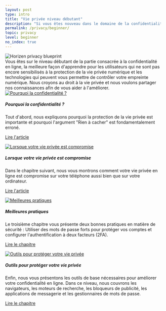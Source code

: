 ```yaml
---
layout: post
type: intro
title: "Vie privée niveau débutant"
description: "Si vous êtes nouveau dans le domaine de la confidentialité numérique, vous pouvez savoir où votre vie privée est compromise et comment vous pouvez la protéger."
permalink: /privacy/beginner/
topic: privacy
level: beginner
no_index: true
---
```


<div class="row mb-3">
    <div class="col-md-3">
        <img src="/assets/img/icons/topics/privacy-blueprint.svg" alt="Horizen privacy blueprint" class="lead-icon"/>
    </div>
    <div class="col-md-9 lead">
        Vous êtes sur le niveau débutant de la partie consacrée à la confidentialité en ligne, la meilleure façon d'apprendre pour les utilisateurs qui ne sont pas encore sensibilisés à la protection de la vie privée numérique et les technologies qui peuvent vous permettre de contrôler votre empreinte numérique. Nous croyons au droit à la vie privée et nous voulons partager nos connaissances afin de vous aider à l'améliorer.
    </div>
</div>

<div class="row mt-5">
    <div class="col-md-3">
        <a href="{{ site.baseurl }}{% post_url /privacy/beginner/2023-01-01-the-nothing-to-hide-argument %}">
            <img src="/assets/post_files/privacy/beginner/intro/why.svg" alt="Pourquoi la confidentialité ?" />
        </a>
    </div>
    <div class="col-md-9">
        <h5 class="intro-article-title">Pourquoi la confidentialité ?</h5>
        <p class="mb-1">
            Tout d'abord, nous expliquons pourquoi la protection de la vie privée est importante et pourquoi l'argument "Rien à cacher" est fondamentalement erroné.
        </p>
        <p class="mb-0">
            <a class="font-weight-bold" href="{{ site.baseurl }}{% post_url /privacy/beginner/2023-01-01-the-nothing-to-hide-argument %}">Lire l'article</a>
        </p>
    </div>
</div>

<div class="row mt-5">
    <div class="col-md-3">
        <a href="{{ site.baseurl }}{% post_url /privacy/advanced/2024-02-02-your-phone %}">
            <img src="/assets/post_files/privacy/beginner/intro/where.svg" alt="Lorsque votre vie privée est compromise" />
        </a>
    </div>
    <div class="col-md-9">
        <h5 class="intro-article-title">Lorsque votre vie privée est compromise</h5>
        <p class="mb-1">
            Dans le chapitre suivant, nous vous montrons comment votre vie privée en ligne est compromise sur votre téléphone aussi bien que sur votre ordinateur.
        </p>
        <p class="mb-0">
            <a class="font-weight-bold" href="{{ site.baseurl }}{% post_url /privacy/advanced/2024-02-02-your-phone %}">Lire l'article</a>
        </p>
    </div>
</div>

<div class="row mt-5">
    <div class="col-md-3">
        <a href="{{ site.baseurl }}{% post_url /privacy/beginner/2023-03-01-best-practices %}">
            <img src="/assets/post_files/privacy/beginner/intro/tools.svg" alt="Meilleures pratiques" />
        </a>
    </div>
    <div class="col-md-9">
        <h5 class="intro-article-title">Meilleures pratiques</h5>
        <p class="mb-1">
            Le troisième chapitre vous présente deux bonnes pratiques en matière de sécurité : Utiliser des mots de passe forts pour protéger vos comptes et configurer l'authentification à deux facteurs (2FA).
        </p>
        <p class="mb-0">
            <a class="font-weight-bold" href="{{ site.baseurl }}{% post_url /privacy/beginner/2023-03-01-best-practices %}">Lire le chapitre</a>
        </p>
    </div>
</div>

<div class="row mt-5">
    <div class="col-md-3">
        <a href="{{ site.baseurl }}{% post_url /privacy/beginner/2023-04-01-tools-to-protect-your-privacy %}">
            <img src="/assets/post_files/privacy/beginner/intro/best.svg" alt="Outils pour protéger votre vie privée" />
        </a>
    </div>
    <div class="col-md-9">
        <h5 class="intro-article-title">Outils pour protéger votre vie privée</h5>
        <p class="mb-1">
            Enfin, nous vous présentons les outils de base nécessaires pour améliorer votre confidentialité en ligne. Dans ce niveau, nous couvrons les navigateurs, les moteurs de recherche, les bloqueurs de publicité, les applications de messagerie et les gestionnaires de mots de passe.
        </p>
        <p class="mb-0">
            <a class="font-weight-bold" href="{{ site.baseurl }}{% post_url /privacy/beginner/2023-04-01-tools-to-protect-your-privacy %}">Lire le chapitre</a>
        </p>
    </div>
</div>
